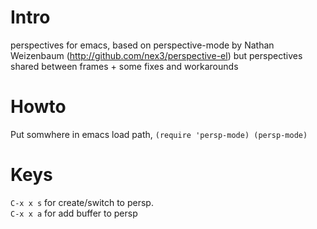 # Intro
perspectives for emacs, based on perspective-mode by Nathan Weizenbaum (http://github.com/nex3/perspective-el)
but perspectives shared between frames + some fixes and workarounds

# Howto
Put somwhere in emacs load path, `(require 'persp-mode) (persp-mode)`

# Keys
`C-x x s` for create/switch to persp.  
`C-x x a` for add buffer to persp
